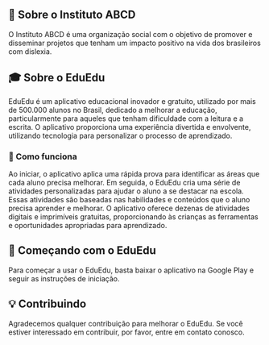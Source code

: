 ## 📖 Sobre o Instituto ABCD

O Instituto ABCD é uma organização social com o objetivo de promover e disseminar projetos que tenham um impacto positivo na vida dos brasileiros com dislexia.

## 🎓 Sobre o EduEdu

EduEdu é um aplicativo educacional inovador e gratuito, utilizado por mais de 500.000 alunos no Brasil, dedicado a melhorar a educação, particularmente para aqueles que tenham dificuldade com a leitura e a escrita. O aplicativo proporciona uma experiência divertida e envolvente, utilizando tecnologia para personalizar o processo de aprendizado.

### 🧩 Como funciona

Ao iniciar, o aplicativo aplica uma rápida prova para identificar as áreas que cada aluno precisa melhorar. Em seguida, o EduEdu cria uma série de atividades personalizadas para ajudar o aluno a se destacar na escola. Essas atividades são baseadas nas habilidades e conteúdos que o aluno precisa aprender e melhorar. O aplicativo oferece dezenas de atividades digitais e imprimíveis gratuitas, proporcionando às crianças as ferramentas e oportunidades apropriadas para aprendizado.

## 🚀 Começando com o EduEdu

Para começar a usar o EduEdu, basta baixar o aplicativo na Google Play e seguir as instruções de iniciação.

## 💡 Contribuindo

Agradecemos qualquer contribuição para melhorar o EduEdu. Se você estiver interessado em contribuir, por favor, entre em contato conosco. 

